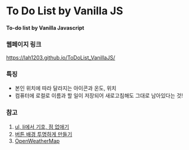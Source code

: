 # To Do List by Vanilla JS
#### To-do list by Vanilla Javascript

### 웹페이지 링크
https://lah1203.github.io/ToDoList_VanillaJS/

### 특징
- 본인 위치에 따라 달라지는 아이콘과 온도, 위치
- 컴퓨터에 로컬로 이름과 할 일이 저장되어 새로고침해도 그대로 남아있다는 것!

### 참고
1. [ul, li에서 기호, 점 없애기](https://dev-mht.tistory.com/139)
2. [버튼 배경 투명하게 만들기](https://devnauts.tistory.com/17)
3. [OpenWeatherMap](https://openweathermap.org/)
